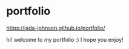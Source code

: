 # portfolio
https://jada-johnson.github.io/portfolio/ 

hi! welcome to my portfolio :) I hope you enjoy!

